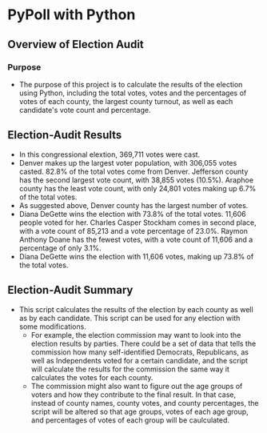 # PyPoll with Python

## Overview of Election Audit

### Purpose

- The purpose of this project is to calculate the results of the election using Python, including the total votes, votes and the percentages of votes of each county, the largest county turnout, as well as each candidate's vote count and percentage. 

## Election-Audit Results

- In this congressional elextion, 369,711 votes were cast.
- Denver makes up the largest voter population, with 306,055 votes casted. 82.8% of the total votes come from Denver. Jefferson county has the second largest vote count, with 38,855 votes (10.5%). Araphoe county has the least vote count, with only 24,801 votes making up 6.7% of the total votes. 
- As suggested above, Denver county has the largest number of votes. 
- Diana DeGette wins the election with 73.8% of the total votes. 11,606 people voted for her. Charles Casper Stockham comes in second place, with a vote count of 85,213 and a vote percentage of 23.0%. Raymon Anthony Doane has the fewest votes, with a vote count of 11,606 and a percentage of only 3.1%. 
- Diana DeGette wins the election with 11,606 votes, making up 73.8% of the total votes. 

## Election-Audit Summary

- This script calculates the results of the election by each county as well as by each candidate. This script can be used for any election with some modifications. 
    - For example, the election commission may want to look into the election results by parties. There could be a set of data that tells the commission how many self-identified Democrats, Republicans, as well as Independents voted for a certain candidate, and the script will calculate the results for the commission the same way it calculates the votes for each county.
    - The commission might also want to figure out the age groups of voters and how they contribute to the final result. In that case, instead of county names, county votes, and county percentages, the script will be altered so that age groups, votes of each age group, and percentages of votes of each group will be caulculated. 
